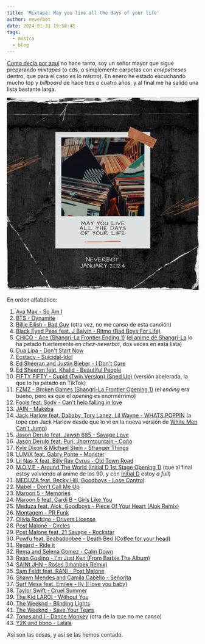 ```yaml
---
title: 'Mixtape: May you live all the days of your life'
author: neverbot
date: 2024-01-31 19:58:48
tags:
  - música
  - blog
---
```


[Como decía por aquí](/mixtape-the-force-is-strong-in-this-one/) no hace tanto, soy un señor mayor que sigue preparando *mixtapes* (o cds, o simplemente carpetas con *emepetreses* dentro, que para el caso es lo mismo). En enero he estado escuchando mucho top y *billboard* de hace tres o cuatro años, y al final me ha salido una lista bastante larga.

![cover](./mixtape-may-you-live-all-the-days-of-your-life/cover.jpg)

En orden alfabético:

1. [Ava Max - So Am I](https://www.youtube.com/watch?v=SxGLPVvNjvY)
2. [BTS - Dynamite](https://www.youtube.com/watch?v=gdZLi9oWNZg)
3. [Billie Eilish - Bad Guy](https://www.youtube.com/watch?v=DyDfgMOUjCI) (otra vez, no me canso de esta canción)
4. [Black Eyed Peas feat. J Balvin - Ritmo (Bad Boys For Life)](https://www.youtube.com/watch?v=EzKkl64rRbM)
5. [CHiCO - Ace (Shangri-La Frontier Ending 1)](https://www.youtube.com/watch?v=Ob-y0_JKWog) ([el anime de Shangri-La](https://neverbot.com/anime-de-otono-desigual/) lo ha petado fuertemente en *chez-neverbot*, dos veces en esta lista)
6. [Dua Lipa - Don't Start Now](https://www.youtube.com/watch?v=oygrmJFKYZY)
7. [Ecstacy - Suicidal-Idol](https://www.youtube.com/watch?v=vMHA1DjKke8)
8. [Ed Sheeran and Justin Bieber - I Don't Care](https://www.youtube.com/watch?v=y83x7MgzWOA)
9. [Ed Sheeran feat. Khalid - Beautiful People](https://www.youtube.com/watch?v=mj0XInqZMHY)
10. [FIFTY FIFTY - Cupid (Twin Version) (Sped Up)](https://www.youtube.com/watch?v=NXXrFByT6mo) (versión acelerada, la que lo ha petado en TikTok)
11. [FZMZ - Broken Games (Shangri-La Frontier Opening 1)](https://www.youtube.com/watch?v=BkJQebSXbJk) (el *ending* era bueno, pero es que el *opening* es enormérrimo)
12. [Fools feat. Sody - Can't help falling in love](https://www.youtube.com/watch?v=3B5M8TyYpeg)
13. [JAIN - Makeba](https://www.youtube.com/watch?v=59Q_lhgGANc)
14. [Jack Harlow feat. Dababy, Tory Lanez, Lil Wayne - WHATS POPPIN](https://www.youtube.com/watch?v=HIwAI05Y1fU) (a tope con Jack Harlow desde que lo vi en la nueva versión de [White Men Can´t Jump](https://letterboxd.com/film/white-men-cant-jump-2023/))
15. [Jason Derulo feat. Jawsh 685 - Savage Love](https://www.youtube.com/watch?v=gUci-tsiU4I)
16. [Jason Derulo feat. Puri, Jhorrmountain - Coño](https://www.youtube.com/watch?v=s4_HdJitH6s)
17. [Kyle Dixon & Michael Stein - Stranger Things](https://www.youtube.com/watch?v=2obv0DHuhu4)
18. [LUMiX feat. Gabry Ponte - Monster](https://www.youtube.com/watch?v=VWNFj9rm6tc)
19. [Lil Nas X feat. Billy Ray Cyrus - Old Town Road](https://www.youtube.com/watch?v=r7qovpFAGrQ)
20. [M.O.V.E - Around The World (Initial D 1st Stage Opening 1)](https://www.youtube.com/watch?v=O7AzjEmGPHU) (que al final estoy volviendo al anime de los 90, y con [Initial D](https://www.imdb.com/title/tt0385426/) estoy *a full*)
21. [MEDUZA feat. Becky Hill, Goodboys - Lose Control](https://www.youtube.com/watch?v=-3P2USPFDcE)
22. [Mabel - Don't Call Me Up](https://www.youtube.com/watch?v=9TQKyDD9Yig)
23. [Maroon 5 - Memories](https://www.youtube.com/watch?v=SlPhMPnQ58k)
24. [Maroon 5 feat. Cardi B - Girls Like You](https://www.youtube.com/watch?v=aJOTlE1K90k)
25. [Meduza feat. Alok, Goodboys - Piece Of Your Heart (Alok Remix)](https://www.youtube.com/watch?v=MTbX4KC0AaU)
26. [Montagem - PR Funk](https://www.youtube.com/watch?v=ZPceu3KjtNY)
27. [Olivia Rodrigo - Drivers License](https://www.youtube.com/watch?v=ZmDBbnmKpqQ)
28. [Post Malone - Circles](https://www.youtube.com/watch?v=wXhTHyIgQ_U)
29. [Post Malone feat. 21 Savage - Rockstar](https://www.youtube.com/watch?v=UceaB4D0jpo)
30. [Powfu feat. Beabadoobee - Death Bed (Coffee for your head)](https://www.youtube.com/watch?v=jJPMnTXl63E)
31. [Regard - Ride it](https://www.youtube.com/watch?v=LoSm6VkplJc)
32. [Rema and Selena Gomez - Calm Down](https://www.youtube.com/watch?v=WcIcVapfqXw)
33. [Ryan Gosling - I'm Just Ken (From Barbie The Album)](https://www.youtube.com/watch?v=wwux9KiBMjE)
34. [SAINt JHN - Roses (Imanbek Remix)](https://www.youtube.com/watch?v=ele2DMU49Jk)
35. [Sam Feldt feat. RANI - Post Malone](https://www.youtube.com/watch?v=TewoJFN61mI)
36. [Shawn Mendes and Camila Cabello - Señorita](https://www.youtube.com/watch?v=Pkh8UtuejGw)
37. [Surf Mesa feat. Emilee - Ily (I love you baby)](https://www.youtube.com/watch?v=piOIvNO2M8Q)
38. [Taylor Swift - Cruel Summer](https://www.youtube.com/watch?v=ic8j13piAhQ)
39. [The Kid LAROI - Without You](https://www.youtube.com/watch?v=SJOKlqJho8U)
40. [The Weeknd - Blinding Lights](https://www.youtube.com/watch?v=fHI8X4OXluQ)
41. [The Weeknd - Save Your Tears](https://www.youtube.com/watch?v=XXYlFuWEuKI)
42. [Tones and I - Dance Monkey](https://www.youtube.com/watch?v=q0hyYWKXF0Q) (otra de la que no me canso)
43. [Y2K and bbno - Lalala](https://www.youtube.com/watch?v=N2Y2vQ-1m7M)

Así son las cosas, y así se las hemos contado.
